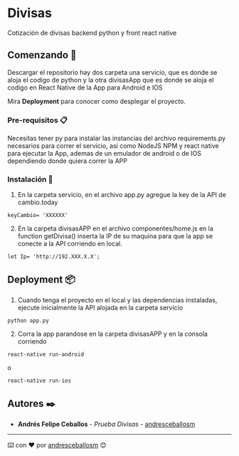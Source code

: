 # Divisas

Cotización de divisas backend python y front react native

## Comenzando 🚀

Descargar el repositorio hay dos carpeta una servicio, que es donde se aloja el codigo de python y la otra divisasApp 
que es donde se aloja el codigo en React Native de la App para Android e IOS

Mira **Deployment** para conocer como desplegar el proyecto.


### Pre-requisitos 📋

Necesitas tener py para instalar las instancias del archivo requirements.py necesarios para correr el servicio, 
asi como NodeJS NPM y react native para ejecutar la App, ademas de un emulador de android o de IOS dependiendo donde
quiera correr la APP


### Instalación 🔧

1. En la carpeta servicio, en el archivo app.py agregue la key de la API de cambio.today

```
keyCambio= 'XXXXXX'
```
2. En la carpeta divisasAPP en el archivo componentes/home.js en la function getDivisa() inserta la IP de su maquina
para que la app se conecte a la API corriendo en local.

```
let Ip= 'http://192.XXX.X.X';
```


## Deployment 📦

1. Cuando tenga el proyecto en el local y las dependencias instaladas, ejecute inicialmente la API alojada en la carpeta 
servicio

```
python app.py
```
2. Corra la app parandose en la carpeta divisasAPP y en la consola corriendo

```
react-native run-android
```
o

```
react-native run-ios
```

## Autores ✒️

* **Andrés Felipe Ceballos** - *Prueba Divisas* - [andresceballosm](https://github.com/andresceballosm)

---
⌨️ con ❤️ por [andresceballosm](https://github.com/andresceballosm) 😊
